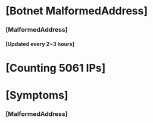 # [Botnet MalformedAddress]
### [MalformedAddress]
#### [Updated every 2~3 hours]

# [Counting 5061 IPs]

# [Symptoms] 
###   [MalformedAddress]
